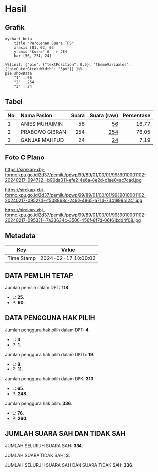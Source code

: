 # Hasil

## Grafik

```mermaid
xychart-beta
    title "Perolehan Suara TPS"
    x-axis [01, 02, 03]
    y-axis "Suara" 0 --> 254
    bar [56, 254, 24]
```

```mermaid
%%{init: {"pie": {"textPosition": 0.5}, "themeVariables": {"pieOuterStrokeWidth": "5px"}} }%%
pie showData
    "1" : 56
    "2" : 254
    "3" : 24
```

## Tabel

| No. | Nama Paslon    | Suara | Suara (raw) | Persentase |
|:--- |:-------------- | -----:| -----------:| ----------:|
| 1   | ANIES MUHAIMIN | 56    | [56][p-1]   | 16,77      |
| 2   | PRABOWO GIBRAN | 254   | [254][p-2]  | 76,05      |
| 3   | GANJAR MAHFUD  | 24    | [24][p-3]   | 7,19       |


[p-1]: https://github.com/gigit-pemilu/pemilu-2024-99-luar-negeri/blob/main/pilpres/hitung-suara/sub/99-luar-negeri/sub/89-penang-malaysia/sub/01-penang-malaysia/sub/0001-penang-malaysia/sub/102-ksk-087/sub/paslon-1.txt
[p-2]: https://github.com/gigit-pemilu/pemilu-2024-99-luar-negeri/blob/main/pilpres/hitung-suara/sub/99-luar-negeri/sub/89-penang-malaysia/sub/01-penang-malaysia/sub/0001-penang-malaysia/sub/102-ksk-087/sub/paslon-2.txt
[p-3]: https://github.com/gigit-pemilu/pemilu-2024-99-luar-negeri/blob/main/pilpres/hitung-suara/sub/99-luar-negeri/sub/89-penang-malaysia/sub/01-penang-malaysia/sub/0001-penang-malaysia/sub/102-ksk-087/sub/paslon-3.txt

## Foto C Plano

https://sirekap-obj-formc.kpu.go.id/2d37/pemilu/ppwp/99/89/01/00/01/9989010001102-20240217-094722--b90da011-efe2-4e6a-8e2d-c1ae04ac7cad.jpg

https://sirekap-obj-formc.kpu.go.id/2d37/pemilu/ppwp/99/89/01/00/01/9989010001102-20240217-095224--f508868c-2490-4865-a714-7341899a1241.jpg

https://sirekap-obj-formc.kpu.go.id/2d37/pemilu/ppwp/99/89/01/00/01/9989010001102-20240217-095351--7a33634c-3500-456f-8f7d-06f61bdd4f08.jpg


## Metadata

| Key        | Value               |
| ---------- | ------------------- |
| Time Stamp | 2024-02-17 10:00:02 |


## DATA PEMILIH TETAP

Jumlah pemilih dalam DPT: **118**.
 * L: **25**.
 * P: **90**.

## DATA PENGGUNA HAK PILIH

Jumlah pengguna hak pilih dalam DPT: **4**.
 * L: **3**.
 * P: **1**.

Jumlah pengguna hak pilih dalam DPTb: **19**.
 * L: **8**.
 * P: **11**.

Jumlah pengguna hak pilih dalam DPK: **313**.
 * L: **65**.
 * P: **248**.

Jumlah pengguna hak pilih: **336**.
 * L: **76**.
 * P: **260**.

## JUMLAH SUARA SAH DAN TIDAK SAH

JUMLAH SELURUH SUARA SAH: **334**.

JUMLAH SUARA TIDAK SAH: **2**.

JUMLAH SELURUH SUARA SAH DAN SUARA TIDAK SAH: **336**.


